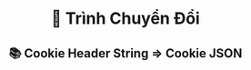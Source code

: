 <div align="center">
  <h1>📖 Trình Chuyển Đổi</h>
  <h2>📚 Cookie Header String => Cookie JSON</h2>
</div>
